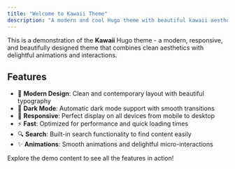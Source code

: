 ```yaml
---
title: "Welcome to Kawaii Theme"
description: "A modern and cool Hugo theme with beautiful kawaii aesthetics"
---
```


This is a demonstration of the **Kawaii** Hugo theme - a modern, responsive, and beautifully designed theme that combines clean aesthetics with delightful animations and interactions.

## Features

- 🎨 **Modern Design**: Clean and contemporary layout with beautiful typography
- 🌙 **Dark Mode**: Automatic dark mode support with smooth transitions  
- 📱 **Responsive**: Perfect display on all devices from mobile to desktop
- ⚡ **Fast**: Optimized for performance and quick loading times
- 🔍 **Search**: Built-in search functionality to find content easily
- ✨ **Animations**: Smooth animations and delightful micro-interactions

Explore the demo content to see all the features in action!